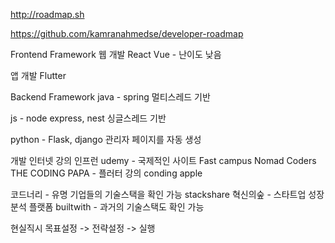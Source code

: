 http://roadmap.sh

https://github.com/kamranahmedse/developer-roadmap

Frontend Framework
웹 개발
React
Vue - 난이도 낮음

앱 개발
Flutter

Backend Framework
java - spring
멀티스레드 기반

js - node express, nest
싱글스레드 기반

python - Flask, django
관리자 페이지를 자동 생성

개발 인터넷 강의
인프런
udemy - 국제적인 사이트
Fast campus
Nomad Coders
THE CODING  PAPA - 플러터 강의
conding apple

코드너리 - 유명 기업들의 기술스택을 확인 가능
stackshare
혁신의숲 - 스타트업 성장분석 플랫폼
builtwith - 과거의 기술스택도 확인 가능

현실직시
목표설정 -> 전략설정 -> 실행